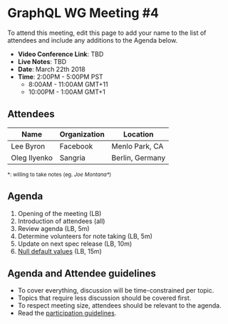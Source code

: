 # GraphQL WG Meeting #4

To attend this meeting, edit this page to add your name to the list of attendees
and include any additions to the Agenda below.

- **Video Conference Link**: TBD
- **Live Notes**: TBD
- **Date**: March 22th 2018
- **Time**: 2:00PM - 5:00PM PST
  - 8:00AM - 11:00AM GMT+11
  - 10:00PM - 1:00AM GMT+1

## Attendees

Name                 | Organization  | Location
-------------------- | ------------- | ----------------------
Lee Byron            | Facebook      | Menlo Park, CA
Oleg Ilyenko         | Sangria       | Berlin, Germany

<small>\*: willing to take notes (eg. <em>Joe Montana*</em>)</small>

## Agenda

1. Opening of the meeting (LB)
1. Introduction of attendees (all)
1. Review agenda (LB, 5m)
1. Determine volunteers for note taking (LB, 5m)
1. Update on next spec release (LB, 10m)
1. [Null default values](https://github.com/facebook/graphql/pull/418) (LB, 15m)

## Agenda and Attendee guidelines

- To cover everything, discussion will be time-constrained per topic.
- Topics that require less discussion should be covered first.
- To respect meeting size, attendees should be relevant to the agenda.
- Read the [participation guidelines](../README.md#participation-guidelines).
